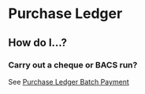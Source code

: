 # Purchase Ledger

## How do I...?

### Carry out a cheque or BACS run?
See [Purchase Ledger Batch Payment](pl_batch_payment)

